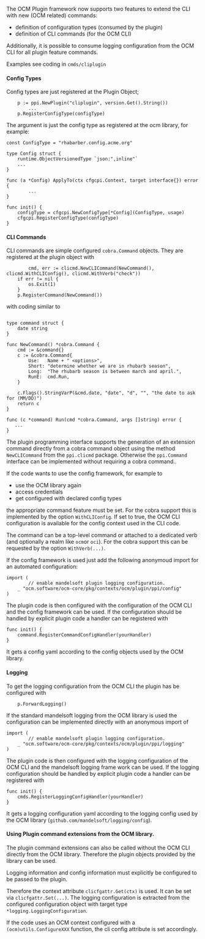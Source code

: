 
The OCM Plugin framework now supports two features to
extend the CLI with new (OCM related) commands:
- definition of configuration types (consumed by the plugin)
- definition of CLI commands (for the OCM CLI)

Additionally, it is possible to consume logging configuration from the OCM CLI for all
plugin feature commands.

Examples see coding in `cmds/cliplugin`

#### Config Types

Config types are just registered at the Plugin Object;

```
	p := ppi.NewPlugin("cliplugin", version.Get().String())
        ...
	p.RegisterConfigType(configType)
```

The argument is just the config type as registered at the ocm library, for example:

```
const ConfigType = "rhabarber.config.acme.org"

type Config struct {
	runtime.ObjectVersionedType `json:",inline"`
	...
}

func (a *Config) ApplyTo(ctx cfgcpi.Context, target interface{}) error {
        ...
}

func init() {
	configType = cfgcpi.NewConfigType[*Config](ConfigType, usage)
	cfgcpi.RegisterConfigType(configType)
}
```

#### CLI Commands

CLI commands are simple configured `cobra.Command` objects.
They are registered at the plugin object with

```
        cmd, err := clicmd.NewCLICommand(NewCommand(), clicmd.WithCLIConfig(), clicmd.WithVerb("check"))
	if err != nil {
		os.Exit(1)
	}
	p.RegisterCommand(NewCommand())
```

with coding similar to

```

type command struct {
	date string
}

func NewCommand() *cobra.Command {
	cmd := &command{}
	c := &cobra.Command{
		Use:   Name + " <options>",
		Short: "determine whether we are in rhubarb season",
		Long:  "The rhubarb season is between march and april.",
		RunE:  cmd.Run,
	}

	c.Flags().StringVarP(&cmd.date, "date", "d", "", "the date to ask for (MM/DD)")
	return c
}

func (c *command) Run(cmd *cobra.Command, args []string) error {
   ...
}
```

The plugin programming interface supports the generation of an extension command directly from a
cobra command object using the method `NewCLICommand` from the `ppi.clicmd` package.
Otherwise the `ppi.Command` interface  can be implemented without requiring a cobra command..

If the code wants to use the config framework, for example to
- use the OCM library again
- access credentials
- get configured with declared config types

the appropriate command feature must be set.
For the cobra support this is implemented by the option `WithCLIConfig`.
If set to true, the OCM CLI configuration is available for the config context used in the
CLI code.

The command can be a top-level command or attached to a dedicated verb (and optionally a realm like `ocm`or `oci`).
For the cobra support this can be requested by the option `WithVerb(...)`.

If the config framework is used just add the following anonymoud import
for an automated configuration:

```
import (
        // enable mandelsoft plugin logging configuration.
	_ "ocm.software/ocm-core/pkg/contexts/ocm/plugin/ppi/config"
)
```

The plugin code is then configured with the configuration of the OCM CLI and the config  framework
can be used.
If the configuration should be handled by explicit plugin code a handler can be registered with

```
func init() {
	command.RegisterCommandConfigHandler(yourHandler)
}
```

It gets a config yaml according to the config objects used by the OCM library.

#### Logging

To get the logging configuration from the OCM CLI the plugin has be configured with

```
	p.ForwardLogging()
```

If the standard mandelsoft logging from the OCM library is used the configuration can
be implemented directly with an anonymous import of

```
import (
        // enable mandelsoft plugin logging configuration.
	_ "ocm.software/ocm-core/pkg/contexts/ocm/plugin/ppi/logging"
)
```
The plugin code is then configured with the logging configuration of the OCM CLI and the mandelsoft logging frame work
can be used.
If the logging configuration should be handled by explicit plugin code a handler can be registered with

```
func init() {
	cmds.RegisterLoggingConfigHandler(yourHandler)
}
```

It gets a logging configuration yaml according to the logging config used by the OCM library (`github.com/mandelsoft/logging/config`).

#### Using Plugin command extensions from the OCM library.

The plugin command extensions can also be called without the OCM CLI directly from the OCM library.
Therefore the plugin objects provided by the library can be used.

Logging information and config information must explicitly be configured to be passed to the
plugin.

Therefore the context attribute `clicfgattr.Get(ctx)` is used. It can be set via `clicfgattr.Set(...)`.
The logging configuration is extracted from the configured configuration object with target type `*logging.LoggingConfiguration`.

If the code uses an OCM context configured with a `(ocm)utils.ConfigureXXX` function, the cli config attribute is set accordingly.
